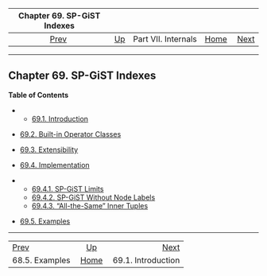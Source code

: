 <!--?xml version="1.0" encoding="UTF-8" standalone="no"?-->

|          Chapter 69. SP-GiST Indexes         |                                            |                     |                                                       |                                                 |
| :------------------------------------------: | :----------------------------------------- | :-----------------: | ----------------------------------------------------: | ----------------------------------------------: |
| [Prev](gist-examples.html "68.5. Examples")  | [Up](internals.html "Part VII. Internals") | Part VII. Internals | [Home](index.html "PostgreSQL 17devel Documentation") |  [Next](spgist-intro.html "69.1. Introduction") |

***

## Chapter 69. SP-GiST Indexes

**Table of Contents**

  * *   [69.1. Introduction](spgist-intro.html)
  * [69.2. Built-in Operator Classes](spgist-builtin-opclasses.html)
  * [69.3. Extensibility](spgist-extensibility.html)
  * [69.4. Implementation](spgist-implementation.html)

    <!---->

  * *   [69.4.1. SP-GiST Limits](spgist-implementation.html#SPGIST-LIMITS)
    * [69.4.2. SP-GiST Without Node Labels](spgist-implementation.html#SPGIST-NULL-LABELS)
    * [69.4.3. “All-the-Same” Inner Tuples](spgist-implementation.html#SPGIST-ALL-THE-SAME)

* [69.5. Examples](spgist-examples.html)

***

|                                              |                                                       |                                                 |
| :------------------------------------------- | :---------------------------------------------------: | ----------------------------------------------: |
| [Prev](gist-examples.html "68.5. Examples")  |       [Up](internals.html "Part VII. Internals")      |  [Next](spgist-intro.html "69.1. Introduction") |
| 68.5. Examples                               | [Home](index.html "PostgreSQL 17devel Documentation") |                              69.1. Introduction |
